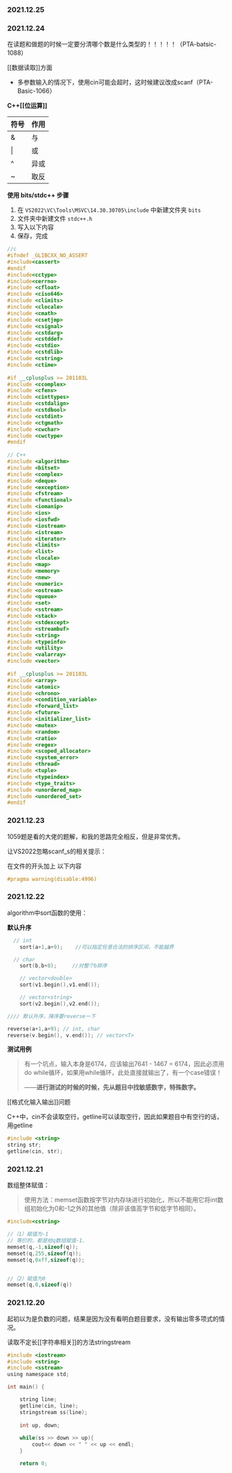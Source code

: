 ### 2021.12.25






### 2021.12.24

在读题和做题的时候一定要分清哪个数是什么类型的！！！！！（PTA-batsic-1088）


[[数据读取]]方面

- 多参数输入的情况下，使用cin可能会超时，这时候建议改成scanf（PTA-Basic-1066）


**C++[[位运算]]**

|符号|作用|
|----|----|
| & | 与|
| \| | 或 |
| ^ | 异或|
| ~ | 取反 |


**使用 bits/stdc++ 步骤**

1. 在 `VS2022\VC\Tools\MSVC\14.30.30705\include` 中新建文件夹 `bits`
2. 文件夹中新建文件 `stdc++.h`
3. 写入以下内容
4. 保存，完成

```c++
//c
#ifndef _GLIBCXX_NO_ASSERT
#include<cassert>
#endif
#include<cctype>
#include<cerrno>
#include <cfloat>
#include <ciso646>
#include <climits>
#include <clocale>
#include <cmath>
#include <csetjmp>
#include <csignal>
#include <cstdarg>
#include <cstddef>
#include <cstdio>
#include <cstdlib>
#include <cstring>
#include <ctime>
 
#if __cplusplus >= 201103L
#include <ccomplex>
#include <cfenv>
#include <cinttypes>
#include <cstdalign>
#include <cstdbool>
#include <cstdint>
#include <ctgmath>
#include <cwchar>
#include <cwctype>
#endif
 
// C++
#include <algorithm>
#include <bitset>
#include <complex>
#include <deque>
#include <exception>
#include <fstream>
#include <functional>
#include <iomanip>
#include <ios>
#include <iosfwd>
#include <iostream>
#include <istream>
#include <iterator>
#include <limits>
#include <list>
#include <locale>
#include <map>
#include <memory>
#include <new>
#include <numeric>
#include <ostream>
#include <queue>
#include <set>
#include <sstream>
#include <stack>
#include <stdexcept>
#include <streambuf>
#include <string>
#include <typeinfo>
#include <utility>
#include <valarray>
#include <vector>
 
#if __cplusplus >= 201103L
#include <array>
#include <atomic>
#include <chrono>
#include <condition_variable>
#include <forward_list>
#include <future>
#include <initializer_list>
#include <mutex>
#include <random>
#include <ratio>
#include <regex>
#include <scoped_allocator>
#include <system_error>
#include <thread>
#include <tuple>
#include <typeindex>
#include <type_traits>
#include <unordered_map>
#include <unordered_set>
#endif
```




### 2021.12.23

1059题是看的大佬的题解，和我的思路完全相反，但是非常优秀。

让VS2022忽略scanf_s的相关提示：

在文件的开头加上 以下内容

```c++
#pragma warning(disable:4996)
```



### 2021.12.22

algorithm中sort函数的使用：

**默认升序**

```c++
  // int
    sort(a+1,a+9);    //可以指定任意合法的排序区间，不能越界

  // char
    sort(b,b+8);     //对整个b排序

	// vector<double>
    sort(v1.begin(),v1.end());

	// vector<string>
    sort(v2.begin(),v2.end());

//// 默认升序，降序要reverse一下

reverse(a+1,a+9); // int, char
reverse(v.begin(), v.end()); // vector<T>
```

**测试用例**

> 有一个坑点，输入本身是6174，应该输出7641 - 1467 = 6174，因此必须用do while循环，如果用while循环，此处直接就输出了，有一个case错误！
>
> ——**进行测试的时候的时候，先从题目中找敏感数字，特殊数字。**

[[格式化输入输出]]问题

C++中，cin不会读取空行，getline可以读取空行，因此如果题目中有空行的话，用getline

```c++
#include <string>
string str;
getline(cin, str);
```

### 2021.12.21

数组整体赋值：

> 使用方法：memset函数按字节对内存块进行初始化，所以不能用它将int数组初始化为0和-1之外的其他值（除非该值高字节和低字节相同）。

 ```c++
 #include<cstring>
 
 //（1）赋值为-1
 // 等价的，都是给q数组赋值-1.
 memset(q,-1,sizeof(q));
 memset(q,255,sizeof(q));
 memset(q,0xff,sizeof(q));
 
 
 //（2）赋值为0
 memset(q,0,sizeof(q))
 ```

### 2021.12.20

起初以为是负数的问题，结果是因为没有看明白题目要求，没有输出零多项式的情况。

读取不定长[[字符串相关]]的方法stringstream

```c
#include <iostream>
#include <string>
#include <sstream>
using namespace std;

int main() {

	string line;
	getline(cin, line);
	stringstream ss(line);
	
	int up, down;
	
	while(ss >> down >> up){
		cout<< down << " " << up << endl;
	}

	return 0;

```
